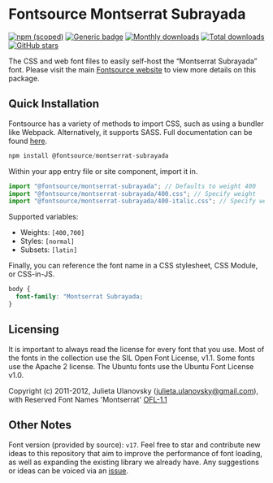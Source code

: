 # Fontsource Montserrat Subrayada

[![npm (scoped)](https://img.shields.io/npm/v/@fontsource/montserrat-subrayada?color=brightgreen)](https://www.npmjs.com/package/@fontsource/montserrat-subrayada) [![Generic badge](https://img.shields.io/badge/fontsource-passing-brightgreen)](https://github.com/fontsource/fontsource) [![Monthly downloads](https://badgen.net/npm/dm/@fontsource/montserrat-subrayada)](https://github.com/fontsource/fontsource) [![Total downloads](https://badgen.net/npm/dt/@fontsource/montserrat-subrayada)](https://github.com/fontsource/fontsource) [![GitHub stars](https://img.shields.io/github/stars/fontsource/fontsource.svg?style=social&label=Star)](https://github.com/fontsource/fontsource/stargazers)

The CSS and web font files to easily self-host the “Montserrat Subrayada” font. Please visit the main [Fontsource website](https://fontsource.org/fonts/montserrat-subrayada) to view more details on this package.

## Quick Installation

Fontsource has a variety of methods to import CSS, such as using a bundler like Webpack. Alternatively, it supports SASS. Full documentation can be found [here](https://fontsource.org/docs/introduction).

```javascript
npm install @fontsource/montserrat-subrayada
```

Within your app entry file or site component, import it in.

```javascript
import "@fontsource/montserrat-subrayada"; // Defaults to weight 400
import "@fontsource/montserrat-subrayada/400.css"; // Specify weight
import "@fontsource/montserrat-subrayada/400-italic.css"; // Specify weight and style

```

Supported variables:
- Weights: `[400,700]`
- Styles: `[normal]`
- Subsets: `[latin]`

Finally, you can reference the font name in a CSS stylesheet, CSS Module, or CSS-in-JS.

```css
body {
  font-family: "Montserrat Subrayada;
}
```

## Licensing
It is important to always read the license for every font that you use.
Most of the fonts in the collection use the SIL Open Font License, v1.1. Some fonts use the Apache 2 license. The Ubuntu fonts use the Ubuntu Font License v1.0.

Copyright (c) 2011-2012, Julieta Ulanovsky (julieta.ulanovsky@gmail.com), with Reserved Font Names 'Montserrat'
[OFL-1.1](http://scripts.sil.org/OFL)

## Other Notes
Font version (provided by source): `v17`.
Feel free to star and contribute new ideas to this repository that aim to improve the performance of font loading, as well as expanding the existing library we already have. Any suggestions or ideas can be voiced via an [issue](https://github.com/fontsource/fontsource/issues).